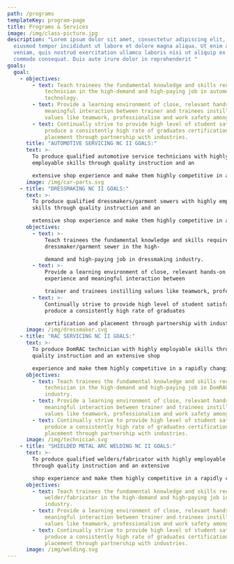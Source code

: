 ```yaml
---
path: /programs
templateKey: program-page
title: Programs & Services
image: /img/class-picture.jpg
description: "Lorem ipsum dolor sit amet, consectetur adipiscing elit, sed do
  eiusmod tempor incididunt ut labore et dolore magna aliqua. Ut enim ad minim
  veniam, quis nostrud exercitation ullamco laboris nisi ut aliquip ex ea
  commodo consequat. Duis aute irure dolor in reprehenderit "
goals:
  goal:
    - objectives:
        - text: Teach trainees the fundamental knowledge and skills required of a service
            technician in the high-demand and high-paying job in automotive
            technology.
        - text: Provide a learning environment of close, relevant hands-on experience and
            meaningful interaction between trainer and trainees instilling
            values like teamwork, professionalism and work safety among others.
        - text: Continually strive to provide high level of student satisfaction to
            produce a consistently high rate of graduates certification and
            placement through partnership with industries.
      title: "AUTOMOTIVE SERVICING NC II GOALS:"
      text: >-
        To produce qualified automotive service technicians with highly
        employable skills through quality instruction and an

        extensive shop experience and make them highly competitive in a rapidly changing world of automotive.
      image: /img/car-parts.svg
    - title: "DRESSMAKING NC II GOALS:"
      text: >-
        To produce qualified dressmakers/garment sewers with highly employable
        skills through quality instruction and an

        extensive shop experience and make them highly competitive in a rapidly changing world of dressmaking.
      objectives:
        - text: >-
            Teach trainees the fundamental knowledge and skills required of a
            dressmaker/garment sewer in the high-

            demand and high-paying job in dressmaking industry.
        - text: >-
            Provide a learning environment of close, relevant hands-on
            experience and meaningful interaction between

            trainer and trainees instilling values like teamwork, professionalism and work safety among others.
        - text: >-
            Continually strive to provide high level of student satisfaction to
            produce a consistently high rate of graduates

            certification and placement through partnership with industries.
      image: /img/dressmaker.svg
    - title: "RAC SERVICING NC II GOALS:"
      text: >-
        To produce DomRAC technician with highly employable skills through
        quality instruction and an extensive shop

        experience and make them highly competitive in a rapidly changing world of DomRAC.
      objectives:
        - text: Teach trainees the fundamental knowledge and skills required of a DomRAC
            technician in the high-demand and high-paying job in DomRAC
            industry.
        - text: Provide a learning environment of close, relevant hands-on experience and
            meaningful interaction between trainer and trainees instilling
            values like teamwork, professionalism and work safety among others.
        - text: Continually strive to provide high level of student satisfaction to
            produce a consistently high rate of graduates certification and
            placement through partnership with industries.
      image: /img/technician.svg
    - title: "SHIELDED METAL ARC WELDING NC II GOALS:"
      text: >-
        To produce qualified welders/fabricator with highly employable skills
        through quality instruction and an extensive

        shop experience and make them highly competitive in a rapidly changing world of welding and fabrication.
      objectives:
        - text: Teach trainees the fundamental knowledge and skills required of a
            welder/fabricator in the high-demand and high-paying job in welding
            industry.
        - text: Provide a learning environment of close, relevant hands-on experience and
            meaningful interaction between trainer and trainees instilling
            values like teamwork, professionalism and work safety among others.
        - text: Continually strive to provide high level of student satisfaction to
            produce a consistently high rate of graduates certification and
            placement through partnership with industries.
      image: /img/welding.svg
---
```


